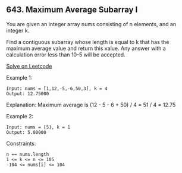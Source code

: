 ## 643. Maximum Average Subarray I

You are given an integer array nums consisting of n elements, and an integer k.

Find a contiguous subarray whose length is equal to k that has the maximum average value and return this value. Any answer with a calculation error less than 10-5 will be accepted.

 [Solve on Leetcode](https://leetcode.com/problems/maximum-average-subarray-i/description/) 

Example 1:
```
Input: nums = [1,12,-5,-6,50,3], k = 4
Output: 12.75000
```
Explanation: Maximum average is (12 - 5 - 6 + 50) / 4 = 51 / 4 = 12.75

Example 2:
```
Input: nums = [5], k = 1
Output: 5.00000
 ```

Constraints:
```
n == nums.length
1 <= k <= n <= 105
-104 <= nums[i] <= 104
```